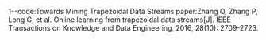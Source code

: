 1--code:Towards Mining Trapezoidal Data Streams
paper:Zhang Q, Zhang P, Long G, et al. Online learning from trapezoidal data streams[J]. IEEE Transactions on Knowledge and Data Engineering, 2016, 28(10): 2709-2723.

